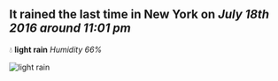 ## It rained the last time in New York on *July 18th 2016 around 11:01 pm*
💧  **light rain** *Humidity 66%*

![light rain](http://openweathermap.org/img/w/10n.png)
